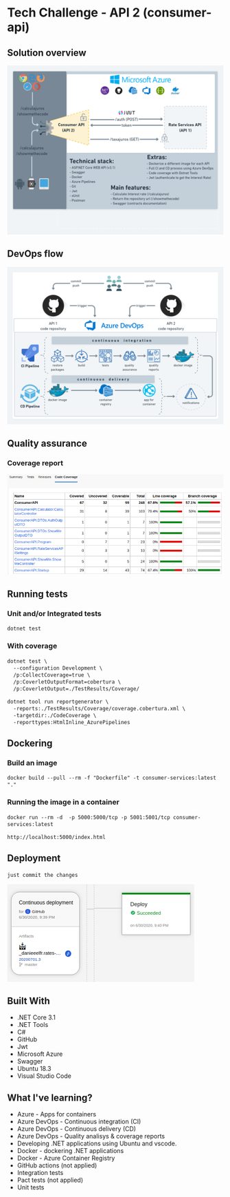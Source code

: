 # Tech Challenge - API 2 (consumer-api)

## Solution overview

![overview](Resources/Img/api2.png)

## DevOps flow

![devops](Resources/Img/devops.png)

## Quality assurance
### Coverage report

![devcoverageops](Resources/Img/coverage.png)

## Running tests

### Unit and/or Integrated tests
```
dotnet test
```
### With coverage
```
dotnet test \                    
  --configuration Development \
  /p:CollectCoverage=true \
  /p:CoverletOutputFormat=cobertura \
  /p:CoverletOutput=./TestResults/Coverage/
```

```
dotnet tool run reportgenerator \
  -reports:./TestResults/Coverage/coverage.cobertura.xml \
  -targetdir:./CodeCoverage \
  -reporttypes:HtmlInline_AzurePipelines
```
## Dockering
### Build an image
```
docker build --pull --rm -f "Dockerfile" -t consumer-services:latest "."
```
### Running the image in a container
```
docker run --rm -d  -p 5000:5000/tcp -p 5001:5001/tcp consumer-services:latest
```
```
http://localhost:5000/index.html
```
## Deployment

```
just commit the changes
```
![devcoverageops](Resources/Img/release.png)

## Built With

* .NET Core 3.1
* .NET Tools
* C#
* GitHub
* Jwt
* Microsoft Azure
* Swagger
* Ubuntu 18.3
* Visual Studio Code

## What I've learning?

* Azure - Apps for containers
* Azure DevOps - Continuous integration (CI)
* Azure DevOps - Continuous delivery (CD)
* Azure DevOps - Quality analisys & coverage reports
* Developing .NET applications using Ubuntu and vscode.
* Docker - dockering .NET applications
* Docker - Azure Container Registry
* GitHub actions (not applied)
* Integration tests
* Pact tests (not applied)
* Unit tests
